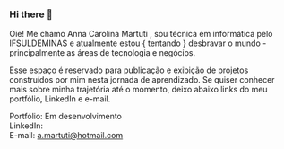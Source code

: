 ### Hi there 👋
Oie! Me chamo Anna Carolina Martuti , sou técnica em informática pelo IFSULDEMINAS e atualmente estou { tentando } desbravar o mundo - principalmente as áreas de tecnologia e negócios. 

Esse espaço é reservado para publicação e exibição de projetos construídos por mim nesta jornada de aprendizado. Se quiser conhecer mais sobre minha trajetória até o momento, deixo abaixo links do meu portfólio, LinkedIn e e-mail. <br>

Portfólio: Em desenvolvimento <br>
LinkedIn: <br>
E-mail: a.martuti@hotmail.com <br>

<!--
**martuti/martuti** is a ✨ _special_ ✨ repository because its `README.md` (this file) appears on your GitHub profile.

Here are some ideas to get you started:

- 🔭 I’m currently working on ...
- 🌱 I’m currently learning ...
- 👯 I’m looking to collaborate on ...
- 🤔 I’m looking for help with ...
- 💬 Ask me about ...
- 📫 How to reach me: ...
- 😄 Pronouns: ...
- ⚡ Fun fact: ...
-->
